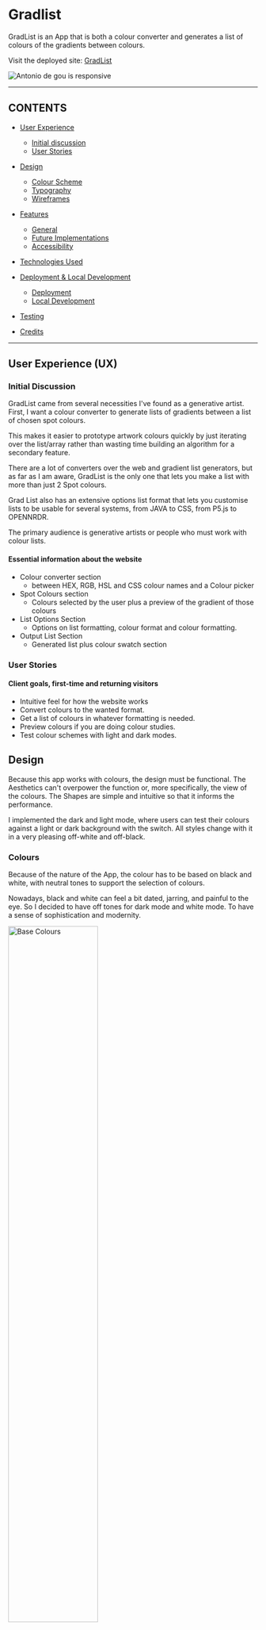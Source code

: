 # Gradlist 

GradList is an App that is both a colour converter and generates a list of colours of the gradients between colours.

Visit the deployed site: [GradList](https://antoniodegou.github.io/gradlist-mod2/)



![Antonio de gou is responsive](https://raw.githubusercontent.com/antoniodegou/gradlist-mod2/main/img/reponsiveMockUP.jpg)

---

## CONTENTS



* [User Experience](#user-experience-ux)
  * [Initial discussion](#initial-discussion)
  * [User Stories](#user-stories)

* [Design](#design)
  * [Colour Scheme](#colours)
  * [Typography](#typography)
  * [Wireframes](#wireframes)

* [Features](#features)
  * [General](#general)
  * [Future Implementations](#future-implementations)
  * [Accessibility](#accessibility)

* [Technologies Used](#technologies-used)

* [Deployment & Local Development](#deployment--local-development)
  * [Deployment](#deployment)
  * [Local Development](#local-development)


* [Testing](#testing)

* [Credits](#credits)

- - - 

## User Experience (UX)

### Initial Discussion

GradList came from several necessities I've found as a generative artist.
First, I want a colour converter to generate lists of gradients between a list of chosen spot colours.

This makes it easier to prototype artwork colours quickly by just iterating over the list/array rather than wasting time building an algorithm for a secondary feature.

There are a lot of converters over the web and gradient list generators, but as far as I am aware, GradList is the only one that lets you make a list with more than just 2 Spot colours. 

Grad List also has an extensive options list format that lets you customise lists to be usable for several systems, from JAVA to CSS, from P5.js to OPENNRDR.

The primary audience is generative artists or people who must work with colour lists.

#### Essential information about the website

* Colour converter section
 	* between HEX, RGB, HSL and CSS colour names and a Colour picker
* Spot Colours section
	* Colours selected by the user plus a preview of the gradient of those colours
* List Options Section
	* Options on list formatting, colour format and colour formatting.
* Output List Section
	* Generated list plus colour swatch section


### User Stories

#### Client goals, first-time and returning visitors 

* Intuitive feel for how the website works
* Convert colours to the wanted format.
* Get a list of colours in whatever formatting is needed.
* Preview colours if you are doing colour studies.
* Test colour schemes with light and dark modes. 


## Design

Because this app works with colours, the design must be functional. The Aesthetics can't overpower the function or, more specifically, the view of the colours.
The Shapes are simple and intuitive so that it informs the performance.

I implemented the dark and light mode, where users can test their colours against a light or dark background with the switch. All styles change with it in a very pleasing off-white and off-black.




### Colours

Because of the nature of the App, the colour has to be based on black and white, with neutral tones to support the selection of colours.

Nowadays, black and white can feel a bit dated, jarring, and painful to the eye. So I decided to have off tones for dark mode and white mode. To have a sense of sophistication and modernity.

<img src="https://raw.githubusercontent.com/antoniodegou/gradlist-mod2/main/img/baseColours.jpg" width="60%" alt="Base Colours">


Because of form validation, I decided to rely on green for valid and red for invalid; the respective tones are slightly adjusted when in dark or white mode. Therefore, I decided to rely on the traffic light system and used yellow as the accent colour for the rest of the website.

<img src="https://raw.githubusercontent.com/antoniodegou/gradlist-mod2/main/img/othercolours1.jpg" width="60%" alt="valid invalid dark mode">

<img src="https://raw.githubusercontent.com/antoniodegou/gradlist-mod2/main/img/othercolours2.jpg" width="60%" alt="valid invalid light mode">



### Typography

I choose two types that are pretty contrasting with each other.
First, Clash is clean and impactful sans serif, while Sentient is more readable and it has serif.

ClashDisplay - For the Headings and general text
Sentient - for code text and warnings

Icomoon -  I used icomoon to produce a font with all the icons I needed.

![typography](https://raw.githubusercontent.com/antoniodegou/gradlist-mod2/main/img/types.jpg)

### Wireframes

Wireframes were made with adobe XD.

<details>
<summary>See Desktop</summary>

![Desktop Mockup](https://raw.githubusercontent.com/antoniodegou/gradlist-mod2/main/img/mockup-laptop.jpg) 
</details>

<details><summary>See Tablet</summary> 

![Tablet Mockup](https://raw.githubusercontent.com/antoniodegou/gradlist-mod2/main/img/mockup-mobile.jpg) 
</details>

<details><summary>See Mobile</summary> 

![Mobile Mockup](https://raw.githubusercontent.com/antoniodegou/gradlist-mod2/main/img/mockup-tablet.jpg) 
</details>

## Features

### General

* A favicon and title in the browser tab.
* Web page title app
* input type switch for dark and light mode

### Sections


#### Converter:

<img src="https://raw.githubusercontent.com/antoniodegou/gradlist-mod2/main/img/feat_converter.jpg" width="60%" alt="Converter">

Five input options exist for Hex, RGB, HSL, CSS colours and a colour picker.
All fields have form validation so they can say if the format is accepted or not.
All fields have field validation; if the format is correct, there with be a green tick symbol; if wrong, there will be a red cross.
Hex and RGB fields use regex patterns to screen for validation
HSL has a custom function to filter for Field Validation.
CSS keyWords checks if colours are a part of the list and are prepopulated via Color-Convert API.

The event listener connects all fields, and a lot is valid; all the other field change to the correct format.

The button to add colours to the list is only active if all fields are valid.

The list is updated automatically once you unfocus from the field or press enter. 

#### Spot Colours:

<img src="https://raw.githubusercontent.com/antoniodegou/gradlist-mod2/main/img/feat_spot.jpg" width="60%" alt="Spot Colours">

Spot colour shows the colours added from the "add colour" button.
Each colour swatch is generated with a minus button to let you delete the colour.
There is a div where you can preview the gradient of chosen colours.
The preview gradient is updated as you add or subtract spot colours.

#### Options:

<img src="https://raw.githubusercontent.com/antoniodegou/gradlist-mod2/main/img/feat_options.jpg" width="60%" alt="Options">


The options on the list are pretty extensive without being overwhelming.

* gradient interpolation mode

Concerns with how the colour travels on the RGB or HSL spectrum.

* before and after list

Concert with the final list and the type of text you want at the beginning and end of the list.

* list colour format

The final format of all colours of the list.
You can choose the text before and after each element of colour.
The options are HEX, RGB and HSL.

The list is updated automatically once you unfocus from the field or press enter. 
 


#### Output:

<img src="https://raw.githubusercontent.com/antoniodegou/gradlist-mod2/main/img/feat_output.jpg" width="60%" alt="Output">
 

It shows a window with the user's final list output.

A copy button that copies the text to the clipboard so the user can paste it into their work.

The user output list is formatted with the `<pre> HTML` element to account for spaces and is easy to preview.

A circle swatch collection demonstrates all the colours of the list separately.

#### Footer

Also, an "all right reserved" text and symbol.
With the help of javascript, the year is continuously updated without the need to hardcode.

### Future Implementations

1. Have more colour formats to convert.
2. Have more colour formats in the output list.
3. Add an extra option of the user's output for the list to be Inline or Block.
4. On the spot colours section, I would like to implement a drag option where you could alter the order of the list instead of just deleting colours.


### Accessibility

* Accessibility has been considered since the inception of this project.
* I used semantic HTML.
* The buttons have a hover and disabled/abled state. 
* All the links have an Aria label.
* The colours passed the contrast test on Wave.
* I analysed with Wave and got Zero errors.
* The Form has labels.


---

## Technologies Used

### Languages

* HTML CSS and JavaScript

### libraries

* Bootstrap 5.2
* SASS 1.58

### front end tools

* ViteJS
* Visual studio code
* iTerm (terminal tool)
* Git
* GitHub
* Google Dev Tools (To troubleshoot and test features and solve issues with responsiveness and styling)
* Hoverify (responsiveness testing on several devices)
* freeformatter.com - to prettify HTML CSS and javascript files
* WAVE (accessibility testing)


### Design tools

* Adobe XD (for the wireframes)
* Adobe Illustrator (for graphic design and favicon)
* Fontshare (Fonts for the APP)
* ImageOptim (OSX app to compress images for README files)

### APIs

* Color-convert

I `Color-convert` to populate the CSS keyword with all existing css colour names.
I also used it to handle the conversion on my converter section.

[npm color-convert](https://www.npmjs.com/package/color-convert)

* Colorjs.io

I used `Colorjs.io` to calculate my gradient steps and output a list.

[ColorJS.io](https://colorjs.io/)



### Local Development
#### How to Fork
To fork the repository:

1. Login (or sign up) to Github.
2. Go to the repository for this project, antoniodegou/web-portfolio-mod1.
3. Click the Fork button in the top right corner.

#### How to Clone
To clone the repository:

1. Login (or sign up) to GitHub.
2. Go to the repository for this project, antoniodegou/web-portfolio-mod1.
3. Click the code button, select whether you want to clone with HTTPS, SSH or GitHub CLI and copy the link shown.
4. Open the terminal in your code editor and change the current working directory to the location you want to use for the cloned directory.
5. Type 'git clone' into the terminal and paste the link you copied in step 3. Press enter.

#### When developing with ViteJS when cloned

##### Installing all dependencies

```
cd "folder of the project."
npm install
```

##### Getting started with live reloading
```
npm run dev
```
A link with the localhost will appear in the command line. Just click it, and you will be directed.

##### Install new dependencies

```
npm add -D "dependency"
```

##### Deploying

This will build all deployed files to the docs folder.

```
npm run build
```
You can have a preview of the website in the docs folder.
```
npm run preview
```

The deployment settings are in the "vite.config.js" file at the project's root.

## Testing & Bugs
See TESTING.md for the full breakdown of testing & bugs
[here](TESTING.md)

## Credits

1. Styling the input type "Color" is challenging, and I had to use this resource:
	* https://www.youtube.com/watch?v=9Ds6dzhda0c

2. Validation of input for hex and RGB format with the help of regular expressions
	* https://stackoverflow.com/questions/70213968/how-input-accepts-only-hex-numbers
	* https://stackoverflow.com/questions/20319781/regular-expression-to-validate-rgb-string-value

3. Understand form validation of form for javascript

	* https://www.freecodecamp.org/news/form-validation-with-html5-and-javascript/

4. Dark Mode

	* https://javascript.plainenglish.io/how-to-create-a-dark-mode-with-sass-scss-and-vanilla-javascript-e1c7835cf474

5. Style Check Box

	* https://codepen.io/mburnette/pen/LxNxNg

6. Add icons to input text as pseudo element

	* https://stackoverflow.com/questions/2587669/can-i-use-a-before-or-after-pseudo-element-on-an-input-field

7. input whole number validation

	* https://stackoverflow.com/questions/8808590/number-input-type-that-takes-only-integers

8. prevent enter keyboard key from having an effect

	* https://stackoverflow.com/questions/28411555/disable-enter-key-press-in-type-button

9. DOM manipulation

	* https://www.w3schools.com/js/js_htmldom.asp
	* https://developer.mozilla.org/en-US/docs/Web/API/Document_Object_Model/Introduction



